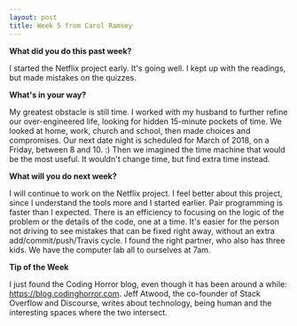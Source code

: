 ```yaml
---
layout: post
title: Week 5 from Carol Ramsey
---
```


**What did you do this past week?**

I started the Netflix project early. It's going well. I kept up with the readings, but made mistakes on the quizzes. 

**What's in your way?**

My greatest obstacle is still time. I worked with my husband to further refine our over-engineered life, looking for hidden 15-minute pockets of time. We looked at home, work, church and school, then made choices and compromises. Our next date night is scheduled for March of 2018, on a Friday, between 8 and 10. :) Then we imagined the time machine that would be the most useful. It wouldn't change time, but find extra time instead. 

**What will you do next week?**

I will continue to work on the Netflix project. I feel better about this project, since I understand the tools more and I started earlier. Pair programming is faster than I expected. There is an efficiency to focusing on the logic of the problem or the details of the code, one at a time. It's easier for the person not driving to see mistakes that can be fixed right away, without an extra add/commit/push/Travis cycle. I found the right partner, who also has three kids. We have the computer lab all to ourselves at 7am. 

**Tip of the Week**

I just found the Coding Horror blog, even though it has been around a while: https://blog.codinghorror.com. Jeff Atwood, the co-founder of Stack Overflow and Discourse, writes about technology, being human and the interesting spaces where the two intersect. 


